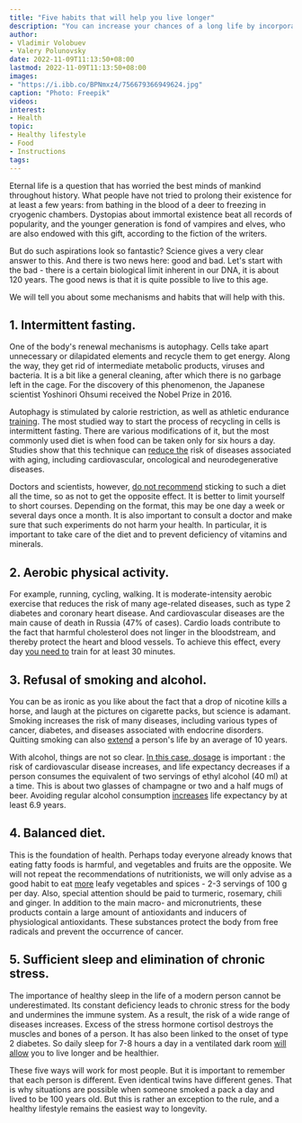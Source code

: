 ```yaml
---
title: "Five habits that will help you live longer"
description: "You can increase your chances of a long life by incorporating a few simple habits into your routine. MyGenetics experts Vladimir Volobuev and Valery Polunovsky spoke about them."
author: 
- Vladimir Volobuev
- Valery Polunovsky
date: 2022-11-09T11:13:50+08:00
lastmod: 2022-11-09T11:13:50+08:00
images: 
- "https://i.ibb.co/BPNmxz4/756679366949624.jpg"
caption: "Photo: Freepik"
videos:
interest:
- Health
topic:
- Healthy lifestyle
- Food
- Instructions
tags:
---
```


Eternal life is a question that has worried the best minds of mankind throughout history. What people have not tried to prolong their existence for at least a few years: from bathing in the blood of a deer to freezing in cryogenic chambers. Dystopias about immortal existence beat all records of popularity, and the younger generation is fond of vampires and elves, who are also endowed with this gift, according to the fiction of the writers.

But do such aspirations look so fantastic? Science gives a very clear answer to this. And there is two news here: good and bad. Let's start with the bad - there is a certain biological limit inherent in our DNA, it is about 120 years. The good news is that it is quite possible to live to this age.

We will tell you about some mechanisms and habits that will help with this.

1\. Intermittent fasting.
-------------------------

One of the body's renewal mechanisms is autophagy. Cells take apart unnecessary or dilapidated elements and recycle them to get energy. Along the way, they get rid of intermediate metabolic products, viruses and bacteria. It is a bit like a general cleaning, after which there is no garbage left in the cage. For the discovery of this phenomenon, the Japanese scientist Yoshinori Ohsumi received the Nobel Prize in 2016.

Autophagy is stimulated by calorie restriction, as well as athletic endurance [training](https://www.ncbi.nlm.nih.gov/pmc/articles/PMC5538402/). The most studied way to start the process of recycling in cells is intermittent fasting. There are various modifications of it, but the most commonly used diet is when food can be taken only for six hours a day. Studies show that this technique can [reduce the](https://www.nejm.org/doi/full/10.1056/nejmra1905136) risk of diseases associated with aging, including cardiovascular, oncological and neurodegenerative diseases.

Doctors and scientists, however, [do not recommend](https://www.nature.com/articles/s43587-020-00013-3#article-info) sticking to such a diet all the time, so as not to get the opposite effect. It is better to limit yourself to short courses. Depending on the format, this may be one day a week or several days once a month. It is also important to consult a doctor and make sure that such experiments do not harm your health. In particular, it is important to take care of the diet and to prevent deficiency of vitamins and minerals.

2\. Aerobic physical activity.
------------------------------

For example, running, cycling, walking. It is moderate-intensity aerobic exercise that reduces the risk of many age-related diseases, such as type 2 diabetes and coronary heart disease. And cardiovascular diseases are the main cause of death in Russia (47% of cases). Cardio loads contribute to the fact that harmful cholesterol does not linger in the bloodstream, and thereby protect the heart and blood vessels. To achieve this effect, every day [you need to](https://www.ahajournals.org/doi/abs/10.1161/01.cir.0000075572.40158.77) train for at least 30 minutes.

3\. Refusal of smoking and alcohol.
-----------------------------------

You can be as ironic as you like about the fact that a drop of nicotine kills a horse, and laugh at the pictures on cigarette packs, but science is adamant. Smoking increases the risk of many diseases, including various types of cancer, diabetes, and diseases associated with endocrine disorders. Quitting smoking can also [extend](https://www.cdc.gov/tobacco/data_statistics/fact_sheets/health_effects/tobacco_related_mortality/) a person's life by an average of 10 years.

With alcohol, things are not so clear. [In this case, dosage](https://www.ahajournals.org/doi/full/10.1161/CIRCGEN.119.002814) is important : the risk of cardiovascular disease increases, and life expectancy decreases if a person consumes the equivalent of two servings of ethyl alcohol (40 ml) at a time. This is about two glasses of champagne or two and a half mugs of beer. Avoiding regular alcohol consumption [increases](https://www.nature.com/articles/s41598-022-11427-x) life expectancy by at least 6.9 years.

4\. Balanced diet.
------------------

This is the foundation of health. Perhaps today everyone already knows that eating fatty foods is harmful, and vegetables and fruits are the opposite. We will not repeat the recommendations of nutritionists, we will only advise as a good habit to eat [more](https://journals.sagepub.com/doi/full/10.1177/2048004016661435) leafy vegetables and spices - 2-3 servings of 100 g per day. Also, special attention should be paid to turmeric, rosemary, chili and ginger. In addition to the main macro- and micronutrients, these products contain a large amount of antioxidants and inducers of physiological antioxidants. These substances protect the body from free radicals and prevent the occurrence of cancer.

5\. Sufficient sleep and elimination of chronic stress.
-------------------------------------------------------

The importance of healthy sleep in the life of a modern person cannot be underestimated. Its constant deficiency leads to chronic stress for the body and undermines the immune system. As a result, the risk of a wide range of diseases increases. Excess of the stress hormone cortisol destroys the muscles and bones of a person. It has also been linked to the onset of type 2 diabetes. So daily sleep for 7-8 hours a day in a ventilated dark room [will allow](https://www.sciencedaily.com/releases/2022/10/221018220538.htm) you to live longer and be healthier.

These five ways will work for most people. But it is important to remember that each person is different. Even identical twins have different genes. That is why situations are possible when someone smoked a pack a day and lived to be 100 years old. But this is rather an exception to the rule, and a healthy lifestyle remains the easiest way to longevity.


